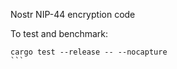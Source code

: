 Nostr NIP-44 encryption code


To test and benchmark:

````
cargo test --release -- --nocapture
```

